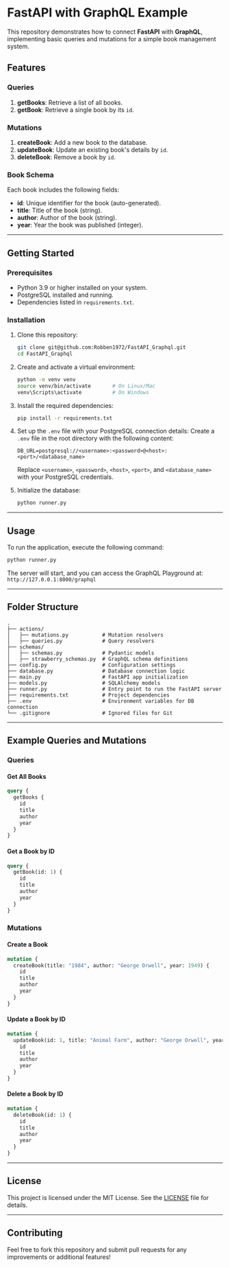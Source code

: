 # FastAPI with GraphQL Example

This repository demonstrates how to connect **FastAPI** with **GraphQL**, implementing basic queries and mutations for a simple book management system.

## Features

### Queries
1. **getBooks**: Retrieve a list of all books.
2. **getBook**: Retrieve a single book by its `id`.

### Mutations
1. **createBook**: Add a new book to the database.
2. **updateBook**: Update an existing book's details by `id`.
3. **deleteBook**: Remove a book by `id`.

### Book Schema
Each book includes the following fields:
- **id**: Unique identifier for the book (auto-generated).
- **title**: Title of the book (string).
- **author**: Author of the book (string).
- **year**: Year the book was published (integer).

---

## Getting Started

### Prerequisites
- Python 3.9 or higher installed on your system.
- PostgreSQL installed and running.
- Dependencies listed in `requirements.txt`.

### Installation
1. Clone this repository:
    ```bash
    git clone git@github.com:Robben1972/FastAPI_Graphql.git
    cd FastAPI_Graphql
    ```

2. Create and activate a virtual environment:
    ```bash
    python -m venv venv
    source venv/bin/activate       # On Linux/Mac
    venv\Scripts\activate          # On Windows
    ```

3. Install the required dependencies:
    ```bash
    pip install -r requirements.txt
    ```

4. Set up the `.env` file with your PostgreSQL connection details:
    Create a `.env` file in the root directory with the following content:
    ```env
    DB_URL=postgresql://<username>:<password>@<host>:<port>/<database_name>
    ```

    Replace `<username>`, `<password>`, `<host>`, `<port>`, and `<database_name>` with your PostgreSQL credentials.

5. Initialize the database:
    ```bash
    python runner.py
    ```

---

## Usage

To run the application, execute the following command:
```bash
python runner.py
```

The server will start, and you can access the GraphQL Playground at:  
`http://127.0.0.1:8000/graphql`

---

## Folder Structure
```
.
├── actions/
│   ├── mutations.py           # Mutation resolvers
│   ├── queries.py             # Query resolvers
├── schemas/
│   ├── schemas.py             # Pydantic models
│   ├── strawberry_schemas.py  # GraphQL schema definitions
├── config.py                  # Configuration settings
├── database.py                # Database connection logic
├── main.py                    # FastAPI app initialization
├── models.py                  # SQLAlchemy models
├── runner.py                  # Entry point to run the FastAPI server
├── requirements.txt           # Project dependencies
├── .env                       # Environment variables for DB connection
└── .gitignore                 # Ignored files for Git
```

---

## Example Queries and Mutations

### Queries
#### Get All Books
```graphql
query {
  getBooks {
    id
    title
    author
    year
  }
}
```

#### Get a Book by ID
```graphql
query {
  getBook(id: 1) {
    id
    title
    author
    year
  }
}
```

### Mutations
#### Create a Book
```graphql
mutation {
  createBook(title: "1984", author: "George Orwell", year: 1949) {
    id
    title
    author
    year
  }
}
```

#### Update a Book by ID
```graphql
mutation {
  updateBook(id: 1, title: "Animal Farm", author: "George Orwell", year: 1945) {
    id
    title
    author
    year
  }
}
```

#### Delete a Book by ID
```graphql
mutation {
  deleteBook(id: 1) {
    id
    title
    author
    year
  }
}
```

---

## License
This project is licensed under the MIT License. See the [LICENSE](LICENSE) file for details.

---

## Contributing
Feel free to fork this repository and submit pull requests for any improvements or additional features!
